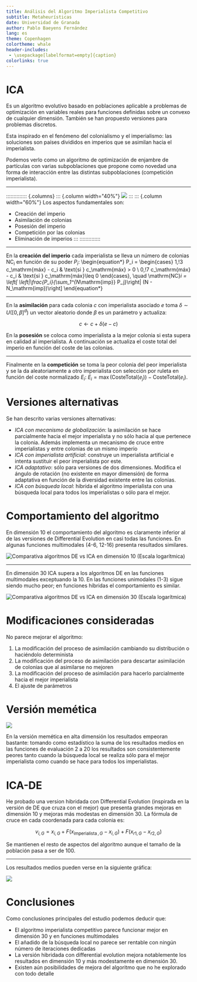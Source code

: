 ```yaml
---
title: Análisis del Algoritmo Imperialista Competitivo
subtitle: Metaheurísticas
date: Universidad de Granada
author: Pablo Baeyens Fernández
lang: es
theme: Copenhagen
colortheme: whale
header-includes:
 - \usepackage[labelformat=empty]{caption}
colorlinks: true
---
```


# ICA

Es un algoritmo evolutivo basado en poblaciones aplicable a problemas de optimización en variables reales para funciones definidas sobre un convexo de cualquier dimensión. También se han propuesto versiones para problemas discretos.

Esta inspirado en el fenómeno del colonialismo y el imperialismo: las soluciones son países divididos en imperios que se asimilan hacia el imperialista.

Podemos verlo como un algoritmo de optimización de enjambre de partículas con varias subpoblaciones que propone como novedad una forma de interacción entre las distintas subpoblaciones (competición imperialista).

---

:::::::::::::: {.columns}
::: {.column width="40%"}
![](img/flowchart.png)
:::
::: {.column width="60%"}
Los aspectos fundamentales son:

- Creación del imperio
- Asimilación de colonias
- Posesión del imperio
- Competición por las colonias
- Eliminación de imperios
:::
::::::::::::::

---

En la **creación del imperio** cada imperialista se lleva un número de colonias $\mathrm{NC}_i$ en función de su poder $P_i$:
\begin{equation*}
  P_i = \begin{cases}
  1,\!3 c_\mathrm{máx} - c_i & \text{si } c_\mathrm{máx} > 0 \\
  0,\!7 c_\mathrm{máx} - c_i & \text{si } c_\mathrm{máx}\leq 0
  \end{cases}, \quad
\mathrm{NC}_i = \left[ \left|\frac{P_i}{\sum_1^{N_\mathrm{imp}} P_j}\right| (N - N_\mathrm{imp})\right]
\end{equation*}

---

En la **asimilación** para cada colonia $c$ con imperialista asociado $e$ toma $\delta \sim U([0,\beta]^d)$ un vector aleatorio donde $\beta$ es un parámetro y actualiza:

$$c \leftarrow c + \delta(e-c)$$


En la **posesión** se coloca como imperialista a la mejor colonia si esta supera en calidad al imperialista.
A continuación se actualiza el coste total del imperio en función del coste de las colonias.

---

Finalmente en la **competición** se toma la peor colonia del peor imperialista y se la da aleatoriamente a otro imperialista con selección por ruleta en función del coste normalizado $E_i$:
$E_i = \max( \mathrm{CosteTotal}(e_j)) - \mathrm{CosteTotal}(e_i)$.


# Versiones alternativas

Se han descrito varias versiones alternativas:

- *ICA con mecanismo de globalización*: la asimilación se hace parcialmente hacia el mejor imperialista y no sólo hacia al que pertenece la colonia. Además implementa un mecanismo de cruce entre imperialistas y entre colonias de un mismo imperio
- *ICA con imperialista artificial*: construye un imperialista artificial e intenta sustituir el peor imperialista por este.
- *ICA adaptativo*: sólo para versiones de dos dimensiones. Modifica el ángulo de rotación (no existente en mayor dimensión) de forma adaptativa en función de la diversidad existente entre las colonias.
- *ICA con búsqueda local*: hibrida el algoritmo imperialista con una búsqueda local para todos los imperialistas o sólo para el mejor.

# Comportamiento del algoritmo

En dimensión 10 el comportamiento del algoritmo es claramente inferior al de las versiones de Differential Evolution en casi todas las funciones. En algunas funciones multimodales (4-6, 12-16) presenta resultados similares.

![Comparativa algoritmos DE vs ICA en dimensión 10 (Escala logarítmica)](img/ComparacionDE.png)

---

En dimensión 30 ICA supera a los algoritmos DE en las funciones multimodales exceptuando la 10.
En las funciones unimodales (1-3) sigue siendo mucho peor; en funciones híbridas el comportamiento es similar.

![Comparativa algoritmos DE vs ICA en dimensión 30 (Escala logarítmica)](img/ComparacionDE30.png)

# Modificaciones consideradas

No parece mejorar el algoritmo:

1. La modificación del proceso de asimilación cambiando su distribución o haciéndolo determinista
2. La modificación del proceso de asimilación para descartar asimilación de colonias que al asimilarse no mejoren
3. La modificación del proceso de asimilación para hacerlo parcialmente hacia el mejor imperialista
4. El ajuste de parámetros

# Versión memética

![](img/sumaVsnevals.png)

En la versión memética en alta dimensión los resultados empeoran bastante: tomando como estadístico la suma de los resultados medios en las funciones de evaluación 2 a 20 los resultados son consistentemente peores tanto cuando la búsqueda local se realiza sólo para el mejor imperialista como cuando se hace para todos los imperialistas.

# ICA-DE

He probado una version hibridada con Differential Evolution (inspirada en la versión de DE que cruza con el mejor) que presenta grandes mejoras en dimensión 10 y mejoras más modestas en dimensión 30. La fórmula de cruce en cada coordenada para cada colonia es:

$$v_{i,G} = x_{i,G} + F(x_{\operatorname{imperialista},G} - x_{i,G}) + F(x_{r1,G} - x_{r2,G})$$

Se mantienen el resto de aspectos del algoritmo aunque el tamaño de la población pasa a ser de 100.

---

Los resultados medios pueden verse en la siguiente gráfica:

![](img/icade.png)

# Conclusiones

Como conclusiones principales del estudio podemos deducir que:

- El algoritmo imperialista competitivo parece funcionar mejor en dimensión 30 y en funciones multimodales
- El añadido de la búsqueda local no parece ser rentable con ningún número de iteraciones dedicadas
- La versión hibridada con differential evolution mejora notablemente los resultados en dimensión 10 y más modestamente en dimensión 30.
- Existen aún posibilidades de mejora del algoritmo que no he explorado con todo detalle
